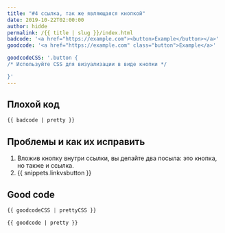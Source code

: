 ```yaml
---
title: "#4 ссылка, так же являющаяся кнопкой"
date: 2019-10-22T02:00:00
author: hidde
permalink: /{{ title | slug }}/index.html
badcode: '<a href="https://example.com"><button>Example</button></a>'
goodcode: '<a href="https://example.com" class="button">Example</a>'

goodcodeCSS: '.button {
/* Используйте CSS для визуализации в виде кнопки */

}'
---
```


<div class="section bad">

## Плохой код

```html
{{ badcode | pretty }}
```
</div>

<div class="section" id="issues">

## Проблемы и как их исправить

1. Вложив кнопку внутри ссылки, вы делайте два посыла: это кнопка, но также и ссылка.
1. {{ snippets.linkvsbutton }}
</div>

<div class="section">

## Good code

```css
{{ goodcodeCSS | prettyCSS }}
```

```html
{{ goodcode | pretty }}
```
</div>

